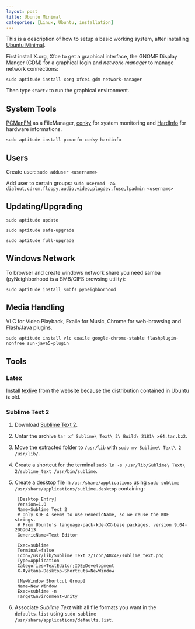 ```yaml
---
layout: post
title: Ubuntu Minimal
categories: [Linux, Ubuntu, installation]
---
```


This is a description of how to setup a basic working system, after installing [Ubuntu Minimal](https://help.ubuntu.com/community/Installation/MinimalCD).

First install X.org, Xfce to get a graphical interface, the GNOME Display Manger (GDM) for a graphical login and _network-manager_ to manage network connections:

`sudo aptitude install xorg xfce4 gdm network-manager`

Then type `startx` to run the graphical environment.

## System Tools

[PCManFM](http://pcmanfm.sourceforge.net/) as a FileManager, [conky](http://conky.sourceforge.net/) for system monitoring and [HardInfo](http://hardinfo.berlios.de/) for hardware informations.

`sudo aptitude install pcmanfm conky hardinfo`

## Users

Create user:
`sudo adduser <username>`

Add user to certain groups:
`sudo usermod -aG dialout,cdrom,floppy,audio,video,plugdev,fuse,lpadmin <username>`

## Updating/Upgrading

`sudo aptitude update`

`sudo aptitude safe-upgrade`

`sudo aptitude full-upgrade`

## Windows Network

To browser and create windows network share you need samba (pyNeighborhood is a SMB/CIFS browsing utility):

`sudo aptitude install smbfs pyneighborhood`

## Media Handling

VLC for Video Playback, Exaile for Music, Chrome for web-browsing and Flash/Java plugins.

`sudo aptitude install vlc exaile google-chrome-stable flashplugin-nonfree sun-java5-plugin`

## Tools

### Latex

Install [texlive](http://www.tug.org/texlive/) from the website because the distribution contained in Ubuntu is old.

### Sublime Text 2

1. Download [Sublime Text 2](http://www.sublimetext.com/2).
2. Untar the archive `tar xf Sublime\ Text\ 2\ Build\ 2181\ x64.tar.bz2`.
3. Move the extracted folder to `/usr/lib` with `sudo mv Sublime\ Text\ 2 /usr/lib/`.
4. Create a shortcut for the terminal `sudo ln -s /usr/lib/Sublime\ Text\ 2/sublime_text /usr/bin/sublime`.
5. Create a desktop file in `/usr/share/applications` using `sudo sublime /usr/share/applications/sublime.desktop` containing:

        [Desktop Entry]
        Version=1.0
        Name=Sublime Text 2
        # Only KDE 4 seems to use GenericName, so we reuse the KDE strings.
        # From Ubuntu's language-pack-kde-XX-base packages, version 9.04-20090413.
        GenericName=Text Editor

        Exec=sublime
        Terminal=false
        Icon=/usr/lib/Sublime Text 2/Icon/48x48/sublime_text.png
        Type=Application
        Categories=TextEditor;IDE;Development
        X-Ayatana-Desktop-Shortcuts=NewWindow

        [NewWindow Shortcut Group]
        Name=New Window
        Exec=sublime -n
        TargetEnvironment=Unity

6. Associate _Sublime Text_ with all file formats you want in the `defaults.list` using `sudo sublime /usr/share/applications/defaults.list`.

